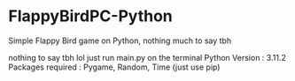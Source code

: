 # FlappyBirdPC-Python
Simple Flappy Bird game on Python, nothing much to say tbh

nothing to say tbh lol
just run main.py on the terminal
Python Version : 3.11.2
Packages required : Pygame, Random, Time (just use pip)
